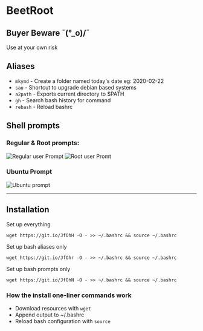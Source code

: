 # BeetRoot
## Buyer Beware 	¯\(°_o)/¯
Use at your own risk

##  Aliases
* ```mkymd``` - Create a folder named today's date eg: 2020-02-22
* ```sau``` - Shortcut to upgrade debian based systems
* ```a2path``` - Exports current directory to $PATH
* ```gh``` - Search bash history for command
* ```rebash``` - Reload bashrc
## Shell prompts
### Regular & Root prompts:
![Regular user Prompt](https://i.imgur.com/7sP936r.png)
![Root user Promt](https://i.imgur.com/nZRfO7L.png)

### Ubuntu Prompt 
![Ubuntu prompt](https://i.imgur.com/oS6mtDi.png)

---
## Installation
Set up everything
```
wget https://git.io/JfOhH -O - >> ~/.bashrc && source ~/.bashrc
```
Set up bash aliases only
```
wget https://git.io/JfOhr -O - >> ~/.bashrc && source ~/.bashrc
```
Set up bash prompts only
```
wget https://git.io/JfOhN -O - >> ~/.bashrc && source ~/.bashrc
```
### How the install one-liner commands work
* Download resources with ```wget```
* Append output to ~/.bashrc 
* Reload bash configuration with ```source```
